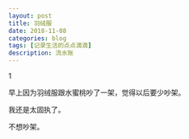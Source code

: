 ```yaml
---
layout: post
title: 羽绒服
date: 2018-11-08
categories: blog
tags: [记录生活的点点滴滴]
description: 流水账
---
```


1 

早上因为羽绒服跟水蜜桃吵了一架，觉得以后要少吵架。

我还是太固执了。

不想吵架。





